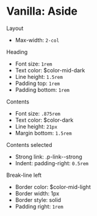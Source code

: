 # Vanilla: Aside

Layout
- Max-width: `2-col`

Heading
- Font size: `1rem` 
- Text color: $color-mid-dark
- Line height: `1.5rem`
- Padding top: `1rem`
- Padding bottom: `1rem`

Contents
- Font size: `.875rem` 
- Text color: $color-dark
- Line height: `21px`
- Margin bottom: `1.5rem`

Contents selected
- Strong link: .p-link--strong
- Indent: padding-right: `0.5rem`

Break-line left
- Border color: $color-mid-light
- Border width: 1px
- Border style: solid
- Padding right: `1rem`

